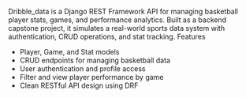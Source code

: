 Dribble_data is a Django REST Framework API for managing basketball player stats, games, and performance analytics. Built as a backend capstone project, it simulates a real-world sports data system with authentication, CRUD operations, and stat tracking.
 Features
- Player, Game, and Stat models
- CRUD endpoints for managing basketball data
- User authentication and profile access
- Filter and view player performance by game
- Clean RESTful API design using DRF